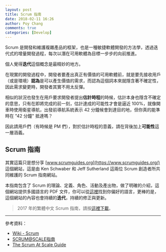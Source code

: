 ```yaml
---
layout: post
title: Scrum 指南
date: 2018-02-11 16:26
author: Poy Chang
comments: true
categories: [Develop]
---
```

Scrum 是開發和維護複雜產品的框架，也是一種敏捷軟體開發的方法學，透過迭代式的增量開發過程，每次以潛在可用軟體為目標一步步的向前推進。

個人覺得**迭代**這個概念是最精妙的地方。

在現實的開發過程中，開發者要產出真正有價值的可用軟體前，就是要先接收用戶（或是環境）**認為**是可以產生價值的需求，而認為這個詞本來就隱含著不確定性，因此需求變更時，開發者其實不用太反彈。

相似的狀況也發生在用戶要求開發者提出**估計時程**的時候，估計本身也隱含不確定的意思，只有在即將完成的前一刻，估計達成的可能性才會是逼近 100%，就像開車時使用衛星導航，出發前導航系統表示 42 分鐘候會到達目的地，但你真的能準時在 "42 分鐘" 抵達嗎？

因此請用戶們（有時候是 PM 們），對於估計時程的意義，請在背後加上**可能性**這一層涵義。

## Scrum 指南

其實這篇只是想分享 [www.scrumguides.org](https://www.scrumguides.org/) 這個網站，這是由 Ken Schwaber 和 Jeff Sutherland 這兩位 Scrum 創造者所共同維護的 Scrum 指南網站。

本指南包含了 Scrum 的理論、定義、角色、活動及產出物，做了明確的介紹，這個網站提供多國語言的 PDF 文件，你可以從[這裡](https://www.scrumguides.org/download.html)找到你偏好的語言，更棒的是，這個網站的內容也會持續的**迭代**，持續的修正與更新。

>2017 年的繁體中文 Scrum 指南，請按[這裡下載](https://www.scrumguides.org/docs/scrumguide/v2017/2017-Scrum-Guide-Chinese-Traditional.pdf)。

----------

參考資料：

* [Wiki - Scrum](https://zh.wikipedia.org/wiki/Scrum)
* [SCRUM@SCALE指南](http://www.scrumcn.com/agile/scrumatscale.html)
* [The Scrum At Scale Guide](https://1drv.ms/w/s!Aiwtjhj5fofrkMY14rWzSJ0dFD5S_Q)
